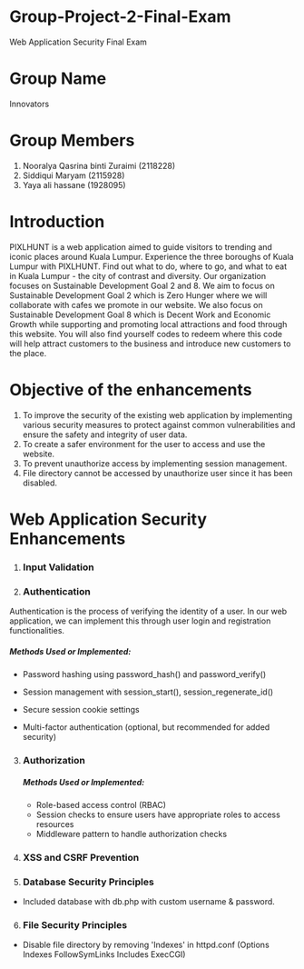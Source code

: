 # Group-Project-2-Final-Exam
Web Application Security Final Exam

# Group Name
Innovators

# Group Members
1. Nooralya Qasrina binti Zuraimi (2118228)
2. Siddiqui Maryam (2115928)
3. Yaya ali hassane (1928095)

# Introduction
PIXLHUNT is a web application aimed to guide visitors to trending and iconic places around Kuala Lumpur. Experience the three boroughs of Kuala Lumpur with PIXLHUNT. Find out what to do, where to go, and what to eat in Kuala Lumpur - the city of contrast and diversity. Our organization focuses on Sustainable Development Goal 2 and 8. We aim to focus on Sustainable Development Goal 2 which is Zero Hunger where we will collaborate with cafes we promote in our website. We also focus on Sustainable Development Goal 8 which is Decent Work and Economic Growth while supporting and promoting local attractions and food through this website. You will also find yourself codes to redeem where this code will help attract customers to the business and introduce new customers to the place.

# Objective of the enhancements
1. To improve the security of the existing web application by implementing various security measures to protect against common vulnerabilities and ensure the safety and integrity of user data.
2. To create a safer environment for the user to access and use the website.
3. To prevent unauthorize access by implementing session management.
4. File directory cannot be accessed by unauthorize user since it has been disabled.

# Web Application Security Enhancements
1) <h3> Input Validation </h3>



2) <h3> Authentication </h3>
Authentication is the process of verifying the identity of a user. In our web application, we can implement this through user login and registration functionalities.
   <h5> Methods Used or Implemented: </h5>
   
   * Password hashing using password_hash() and password_verify()
  


   * Session management with session_start(), session_regenerate_id()
   * Secure session cookie settings
   * Multi-factor authentication (optional, but recommended for added security)
  




3) <h3> Authorization </h3>
    <h5> Methods Used or Implemented: </h5>
  
    * Role-based access control (RBAC)
    * Session checks to ensure users have appropriate roles to access resources
    * Middleware pattern to handle authorization checks



4) <h3> XSS and CSRF Prevention </h3>

5) <h3> Database Security Principles </h3>
* Included database with db.php with custom username & password.

6) <h3> File Security Principles </h3>

* Disable file directory by removing 'Indexes' in httpd.conf (Options Indexes FollowSymLinks Includes ExecCGI)
  
   
